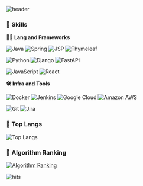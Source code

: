 ![header](https://capsule-render.vercel.app/api?type=waving&color=gradient&height=360&text=ZZANGDEV&fontSize=70&fontAlign=50&fontAlignY=50&desc=%EC%A7%B1%EC%9D%B4+%EB%90%98%EA%B3%A0+%EC%8B%B6%EC%9D%80+%EA%B0%9C%EB%B0%9C%EC%9E%90&descSize=20&descAlign=50&descAlignY=60)

### 🦾 Skills 
**🧑‍💻 Lang and Frameworks** 

![Java](https://img.shields.io/badge/Java-000000.svg?&style=for-the-badge) ![Spring](https://img.shields.io/badge/spring-6DB33F.svg?&style=for-the-badge&logo=spring&logoColor=white) ![JSP](https://img.shields.io/badge/Jsp-000000.svg?&style=for-the-badge) ![Thymeleaf](https://img.shields.io/badge/thymeleaf-005F0F.svg?&style=for-the-badge&logo=thymeleaf&logoColor=white) 

![Python](https://img.shields.io/badge/python-3776AB.svg?&style=for-the-badge&logo=python&logoColor=white) ![Django](https://img.shields.io/badge/django-092E20.svg?&style=for-the-badge&logo=django&logoColor=white) ![FastAPI](https://img.shields.io/badge/fastapi-009688.svg?&style=for-the-badge&logo=fastapi&logoColor=white) 

![JavaScript](https://img.shields.io/badge/javascript-F7DF1E.svg?&style=for-the-badge&logo=javascript&logoColor=white) ![React](https://img.shields.io/badge/react-61DAFB.svg?&style=for-the-badge&logo=react&logoColor=white) 

**🛠️ Infra and Tools** 

![Docker](https://img.shields.io/badge/docker-2496ED.svg?&style=for-the-badge&logo=docker&logoColor=white) ![Jenkins](https://img.shields.io/badge/jenkins-D24939.svg?&style=for-the-badge&logo=jenkins&logoColor=white)  ![Google Cloud](https://img.shields.io/badge/googlecloud-4285F4.svg?&style=for-the-badge&logo=googlecloud&logoColor=white) ![Amazon AWS](https://img.shields.io/badge/amazonaws-232F3E.svg?&style=for-the-badge&logo=amazonaws&logoColor=white) 

![Git](https://img.shields.io/badge/git-F05032.svg?&style=for-the-badge&logo=git&logoColor=white) ![Jira](https://img.shields.io/badge/jira-0052CC.svg?&style=for-the-badge&logo=jira&logoColor=white)


### 🚌 Top Langs
![Top Langs](https://github-readme-stats.vercel.app/api/top-langs/?username=KangHyojin1401&layout=pie)

### 🚩 Algorithm Ranking
[![Algorithm Ranking](https://mazassumnida.wtf/api/v2/generate_badge?boj=khj6354)](https://solved.ac/profile/khj6354)

![hits](https://hits.seeyoufarm.com/api/count/incr/badge.svg?url=https%3A%2F%2Fgithub.com%2FKangHyojin1401&edge_flat=false&title=hits)

